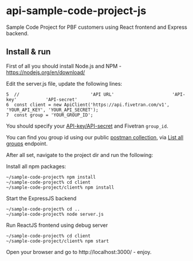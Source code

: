 # api-sample-code-project-js
Sample Code Project for PBF customers using React frontend and Express backend.

## Install & run
First of all you should install Node.js and NPM - https://nodejs.org/en/download/

Edit the server.js file, update the following lines:

```
5  //                           'API URL'                      'API-key'           'API-secret'
6  const client = new ApiClient('https://api.fivetran.com/v1', 'YOUR_API_KEY', 'YOUR_API_SECRET');
7  const group = 'YOUR_GROUP_ID';
```
You should specify your [API-key/API-secret](https://fivetran.com/docs/rest-api/getting-started) and Fivetran `group_id`. 

You can find you group id using our public [postman collection](https://fivetran.com/docs/rest-api/getting-started#postmancollection), via [List all groups](https://fivetran.com/docs/rest-api/groups#listallgroups) endpoint. 


After all set, navigate to the project dir and run the following:

Install all npm packages:
```
~/sample-code-project% npm install 
~/sample-code-project% cd client
~/sample-code-project/client% npm install
```

Start the ExpressJS backend
```
~/sample-code-project% cd ..
~/sample-code-project% node server.js
```

Run ReactJS frontend using debug server 
```
~/sample-code-project% cd client
~/sample-code-project/client% npm start
```

Open your browser and go to http://localhost:3000/ - enjoy.
